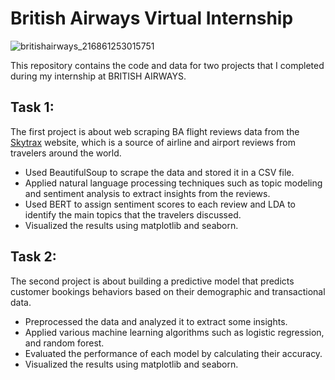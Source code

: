 # British Airways Virtual Internship

![britishairways_216861253015751](https://github.com/rhythmd18/British-Airways-Virtual-Internship/assets/109751995/88d0994b-99f0-427b-93c4-48af7a9bbb65)

This repository contains the code and data for two projects that I completed during my internship at BRITISH AIRWAYS.

## Task 1: 
The first project is about web scraping BA flight reviews data from the <a href='https://www.airlinequality.com/'>Skytrax</a> website, which is a source of airline and airport reviews from travelers around the world. 
* Used BeautifulSoup to scrape the data and stored it in a CSV file.
* Applied natural language processing techniques such as topic modeling and sentiment analysis to extract insights from the reviews.
* Used BERT to assign sentiment scores to each review and LDA to identify the main topics that the travelers discussed.
* Visualized the results using matplotlib and seaborn.

## Task 2:
The second project is about building a predictive model that predicts customer bookings behaviors based on their demographic and transactional data. 
* Preprocessed the data and analyzed it to extract some insights.
* Applied various machine learning algorithms such as logistic regression, and random forest.
* Evaluated the performance of each model by calculating their accuracy.
* Visualized the results using matplotlib and seaborn.
